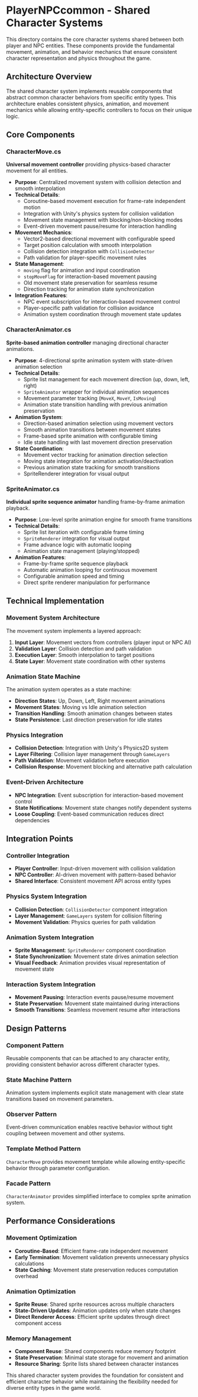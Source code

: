 # PlayerNPCcommon - Shared Character Systems

This directory contains the core character systems shared between both player and NPC entities. These components provide the fundamental movement, animation, and behavior mechanics that ensure consistent character representation and physics throughout the game.

## Architecture Overview

The shared character system implements reusable components that abstract common character behaviors from specific entity types. This architecture enables consistent physics, animation, and movement mechanics while allowing entity-specific controllers to focus on their unique logic.

## Core Components

### CharacterMove.cs
**Universal movement controller** providing physics-based character movement for all entities.
- **Purpose**: Centralized movement system with collision detection and smooth interpolation
- **Technical Details**:
  - Coroutine-based movement execution for frame-rate independent motion
  - Integration with Unity's physics system for collision validation
  - Movement state management with blocking/non-blocking modes
  - Event-driven movement pause/resume for interaction handling
- **Movement Mechanics**:
  - Vector2-based directional movement with configurable speed
  - Target position calculation with smooth interpolation
  - Collision detection integration with `CollisionDetector`
  - Path validation for player-specific movement rules
- **State Management**:
  - `moving` flag for animation and input coordination
  - `stopMoveFlag` for interaction-based movement pausing
  - Old movement state preservation for seamless resume
  - Direction tracking for animation state synchronization
- **Integration Features**:
  - NPC event subscription for interaction-based movement control
  - Player-specific path validation for collision avoidance
  - Animation system coordination through movement state updates

### CharacterAnimator.cs
**Sprite-based animation controller** managing directional character animations.
- **Purpose**: 4-directional sprite animation system with state-driven animation selection
- **Technical Details**:
  - Sprite list management for each movement direction (up, down, left, right)
  - `SpriteAnimator` wrapper for individual animation sequences
  - Movement parameter tracking (`MoveX`, `MoveY`, `IsMoving`)
  - Animation state transition handling with previous animation preservation
- **Animation System**:
  - Direction-based animation selection using movement vectors
  - Smooth animation transitions between movement states
  - Frame-based sprite animation with configurable timing
  - Idle state handling with last movement direction preservation
- **State Coordination**:
  - Movement vector tracking for animation direction selection
  - Moving state integration for animation activation/deactivation
  - Previous animation state tracking for smooth transitions
  - SpriteRenderer integration for visual output

### SpriteAnimator.cs
**Individual sprite sequence animator** handling frame-by-frame animation playback.
- **Purpose**: Low-level sprite animation engine for smooth frame transitions
- **Technical Details**:
  - Sprite list iteration with configurable frame timing
  - `SpriteRenderer` integration for visual output
  - Frame advance logic with automatic looping
  - Animation state management (playing/stopped)
- **Animation Features**:
  - Frame-by-frame sprite sequence playback
  - Automatic animation looping for continuous movement
  - Configurable animation speed and timing
  - Direct sprite renderer manipulation for performance

## Technical Implementation

### Movement System Architecture
The movement system implements a layered approach:
1. **Input Layer**: Movement vectors from controllers (player input or NPC AI)
2. **Validation Layer**: Collision detection and path validation
3. **Execution Layer**: Smooth interpolation to target positions
4. **State Layer**: Movement state coordination with other systems

### Animation State Machine
The animation system operates as a state machine:
- **Direction States**: Up, Down, Left, Right movement animations
- **Movement States**: Moving vs Idle animation selection
- **Transition Handling**: Smooth animation changes between states
- **State Persistence**: Last direction preservation for idle states

### Physics Integration
- **Collision Detection**: Integration with Unity's Physics2D system
- **Layer Filtering**: Collision layer management through `GameLayers`
- **Path Validation**: Movement validation before execution
- **Collision Response**: Movement blocking and alternative path calculation

### Event-Driven Architecture
- **NPC Integration**: Event subscription for interaction-based movement control
- **State Notifications**: Movement state changes notify dependent systems
- **Loose Coupling**: Event-based communication reduces direct dependencies

## Integration Points

### Controller Integration
- **Player Controller**: Input-driven movement with collision validation
- **NPC Controller**: AI-driven movement with pattern-based behavior
- **Shared Interface**: Consistent movement API across entity types

### Physics System Integration
- **Collision Detection**: `CollisionDetector` component integration
- **Layer Management**: `GameLayers` system for collision filtering
- **Movement Validation**: Physics queries for path validation

### Animation System Integration
- **Sprite Management**: `SpriteRenderer` component coordination
- **State Synchronization**: Movement state drives animation selection
- **Visual Feedback**: Animation provides visual representation of movement state

### Interaction System Integration
- **Movement Pausing**: Interaction events pause/resume movement
- **State Preservation**: Movement state maintained during interactions
- **Smooth Transitions**: Seamless movement resume after interactions

## Design Patterns

### Component Pattern
Reusable components that can be attached to any character entity, providing consistent behavior across different character types.

### State Machine Pattern
Animation system implements explicit state management with clear state transitions based on movement parameters.

### Observer Pattern
Event-driven communication enables reactive behavior without tight coupling between movement and other systems.

### Template Method Pattern
`CharacterMove` provides movement template while allowing entity-specific behavior through parameter configuration.

### Facade Pattern
`CharacterAnimator` provides simplified interface to complex sprite animation system.

## Performance Considerations

### Movement Optimization
- **Coroutine-Based**: Efficient frame-rate independent movement
- **Early Termination**: Movement validation prevents unnecessary physics calculations
- **State Caching**: Movement state preservation reduces computation overhead

### Animation Optimization
- **Sprite Reuse**: Shared sprite resources across multiple characters
- **State-Driven Updates**: Animation updates only when state changes
- **Direct Renderer Access**: Efficient sprite updates through direct component access

### Memory Management
- **Component Reuse**: Shared components reduce memory footprint
- **State Preservation**: Minimal state storage for movement and animation
- **Resource Sharing**: Sprite lists shared between character instances

This shared character system provides the foundation for consistent and efficient character behavior while maintaining the flexibility needed for diverse entity types in the game world.
